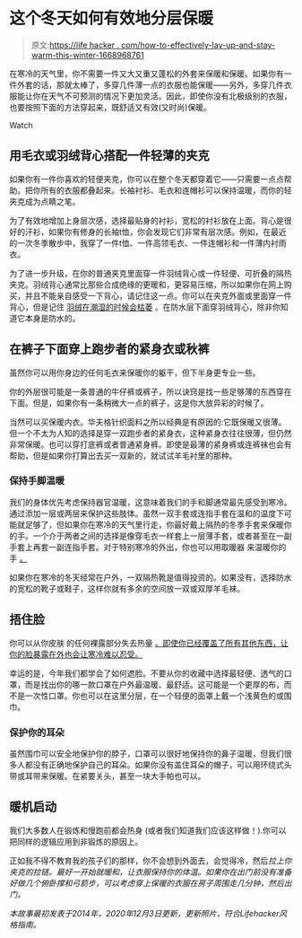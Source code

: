 # 这个冬天如何有效地分层保暖

> 原文:[https://life hacker . com/how-to-effectively-lay-up-and-stay-warm-this-winter-1668968761](https://lifehacker.com/how-to-effectively-layer-up-and-stay-warm-this-winter-1668968761)

在寒冷的天气里，你不需要一件又大又重又蓬松的外套来保暖和保暖。如果你有一件外套的话，那就太棒了，多穿几件薄一点的衣服也能保暖——另外，多穿几件衣服能让你在天气不可预测的情况下更加灵活。因此，即使你没有北极级别的衣服，也要按照下面的方法穿起来，既舒适又有效(又时尚)保暖。

Watch

## 用毛衣或羽绒背心搭配一件轻薄的夹克

如果你有一件你喜欢的轻便夹克，你可以在整个冬天都穿着它——只需要一点点帮助。把你所有的衣服都叠起来。长袖衬衫、毛衣和连帽衫可以保持温暖，而你的轻夹克成为点睛之笔。

为了有效地增加上身层次感，选择最贴身的衬衫，宽松的衬衫放在上面。背心是很好的汗衫，如果你有修身的长袖t恤，你会发现它们非常有层次感。例如，在最近的一次冬季散步中，我穿了一件t恤、一件高领毛衣、一件连帽衫和一件薄内衬雨衣。

为了进一步升级，在你的普通夹克里面穿一件羽绒背心或一件轻便、可折叠的隔热夹克。羽绒背心通常比那些合成绝缘的更暖和，更容易压缩，所以如果你在网上购买，并且不能亲自感受一下背心，请记住这一点。你可以在夹克外面或里面穿一件背心，但是记住 [羽绒在潮湿的时候会枯萎](http://snarkynomad.com/why-a-packable-down-jacket-is-the-secret-weapon-of-ultralight-backpacking/) 。在防水层下面穿羽绒背心，除非你知道它本身是防水的。

## **在裤子下面穿上跑步者的紧身衣或秋裤**

虽然你可以用你身边的任何毛衣来保暖你的躯干，但下半身更专业一些。

你的外层很可能是一条普通的牛仔裤或裤子，所以诀窍是找一些足够薄的东西穿在下面。但是，如果你有一条稍微大一点的裤子，这是你大放异彩的时候了。

当然可以买保暖内衣。华夫格针织面料之所以经典是有原因的:它既保暖又很薄。但一个不太为人知的选择是穿一双跑步者的紧身衣，这种紧身衣往往很薄，但仍然非常保暖。也可以穿打底裤或者普通紧身裤。即使是最薄的紧身裤或连裤袜也会有帮助，但是如果你打算出去买一双新的，就试试羊毛衬里的那种。

### **保持手脚温暖**

我们的身体优先考虑保持器官温暖，这意味着我们的手和脚通常最先感受到寒冷。通过添加一层或两层来保护这些肢体。虽然一双手套或连指手套在温和的温度下可能就足够了，但如果你在寒冷的天气里行走，你最好戴上隔热的冬季手套来保暖你的手。一个介于两者之间的选择是像穿毛衣一样套上一层薄手套，或者甚至在一副手套上再套一副连指手套。对于特别寒冷的外出，你也可以用取暖器 来温暖你的手 [。](http://fab.com/product/rechargeable-hand-warmer-stripe-416147/) 

如果你在寒冷的冬天经常在户外，一双隔热靴是值得投资的。如果没有，选择防水的宽松的靴子或鞋子，这样你就有多余的空间放一双或双厚羊毛袜。

## **捂住脸**

你可以从你皮肤 的任何裸露部分失去热量 [。即使你已经覆盖了所有其他东西，让你的脸暴露在外也会让寒冷难以忍受。](https://gizmodo.com/how-to-stay-warm-when-its-cold-outside-1643473572) 

幸运的是，今年我们都学会了如何遮脸。不要从你的收藏中选择最轻便、透气的口罩，而是找出你的哪一款口罩在户外最温暖、最舒适。这可能是一个更厚的布，而不是一次性口罩。你也可以在这里分层，在一个轻便的面罩上戴一个浅黄色的或围巾。

### **保护你的耳朵**

虽然围巾可以安全地保护你的脖子，口罩可以很好地保持你的鼻子温暖，但我们很多人都没有正确地保护自己的耳朵。如果你没有盖住耳朵的帽子，可以用环绕式头带或耳带来保暖。在紧要关头，甚至一块大手帕也可以。

## **暖机启动**

我们大多数人在锻炼和慢跑前都会热身 (或者我们知道我们应该这样做！).你可以把同样的逻辑应用到非锻炼的原因上。

正如我不得不教育我的孩子们的那样，你不会想到外面去，会觉得冷，然后*拉上你夹克的拉链。最好一开始就暖和，让衣服保持你的体温。如果你在出门前没有准备好做几个俯卧撑和弓箭步，可以考虑穿上保暖的衣服在房子周围走几分钟，然后出门。*

*本故事最初发表于2014年，2020年12月3日更新，更新照片，符合Lifehacker风格指南。*